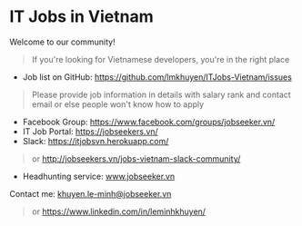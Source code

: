 # IT Jobs in Vietnam

Welcome to our community!
> If you're looking for Vietnamese developers, you're in the right place

* Job list on GitHub:
https://github.com/lmkhuyen/ITJobs-Vietnam/issues
> Please provide job information in details with salary rank and contact email
or else people won't know how to apply


* Facebook Group: https://www.facebook.com/groups/jobseeker.vn/
* IT Job Portal: https://jobseekers.vn/
* Slack: https://itjobsvn.herokuapp.com/ 
>or 
> http://jobseekers.vn/jobs-vietnam-slack-community/

* Headhunting service: www.jobseeker.vn 

Contact me: khuyen.le-minh@jobseeker.vn 
>or
> https://www.linkedin.com/in/leminhkhuyen/

